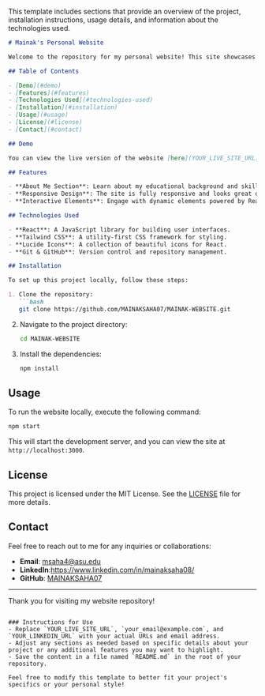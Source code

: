 This template includes sections that provide an overview of the project, installation instructions, usage details, and information about the technologies used.

```markdown
# Mainak's Personal Website

Welcome to the repository for my personal website! This site showcases my skills, education, and projects in the field of robotics and automation systems, with a focus on artificial intelligence.

## Table of Contents

- [Demo](#demo)
- [Features](#features)
- [Technologies Used](#technologies-used)
- [Installation](#installation)
- [Usage](#usage)
- [License](#license)
- [Contact](#contact)

## Demo

You can view the live version of the website [here](YOUR_LIVE_SITE_URL).

## Features

- **About Me Section**: Learn about my educational background and skills.
- **Responsive Design**: The site is fully responsive and looks great on both mobile and desktop devices.
- **Interactive Elements**: Engage with dynamic elements powered by React.

## Technologies Used

- **React**: A JavaScript library for building user interfaces.
- **Tailwind CSS**: A utility-first CSS framework for styling.
- **Lucide Icons**: A collection of beautiful icons for React.
- **Git & GitHub**: Version control and repository management.

## Installation

To set up this project locally, follow these steps:

1. Clone the repository:
   ```bash
   git clone https://github.com/MAINAKSAHA07/MAINAK-WEBSITE.git
   ```
2. Navigate to the project directory:
   ```bash
   cd MAINAK-WEBSITE
   ```
3. Install the dependencies:
   ```bash
   npm install
   ```

## Usage

To run the website locally, execute the following command:
```bash
npm start
```
This will start the development server, and you can view the site at `http://localhost:3000`.

## License

This project is licensed under the MIT License. See the [LICENSE](LICENSE) file for more details.

## Contact

Feel free to reach out to me for any inquiries or collaborations:

- **Email**: msaha4@asu.edu
- **LinkedIn**:https://www.linkedin.com/in/mainaksaha08/
- **GitHub**: [MAINAKSAHA07](https://github.com/MAINAKSAHA07)

---

Thank you for visiting my website repository!
```

### Instructions for Use
- Replace `YOUR_LIVE_SITE_URL`, `your_email@example.com`, and `YOUR_LINKEDIN_URL` with your actual URLs and email address.
- Adjust any sections as needed based on specific details about your project or any additional features you may want to highlight.
- Save the content in a file named `README.md` in the root of your repository.

Feel free to modify this template to better fit your project's specifics or your personal style!
